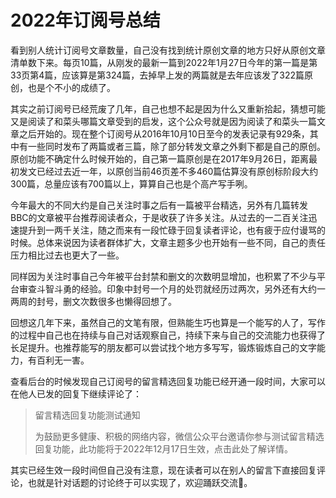 # 2022年订阅号总结


看到别人统计订阅号文章数量，自己没有找到统计原创文章的地方只好从原创文章清单数下来。每页10篇，从刚发的最新一篇到2022年1月27日今年的第一篇是第33页第4篇，应该算是第324篇，去掉早上发的两篇就是去年应该发了322篇原创，也是个不小的成绩了。

其实之前订阅号已经荒废了几年，自己也想不起是因为什么又重新拾起，猜想可能又是阅读了和菜头哪篇文章受到的启发，这个公众号就是因为阅读了和菜头一篇文章之后开始的。现在整个订阅号从2016年10月10日至今的发表记录有929条，其中有一些同时发布了两篇或者三篇，除了部分转发文章之外剩下都是自己的原创。原创功能不确定什么时候开始的，自己第一篇原创是在2017年9月26日，距离最初发文已经过去近一年，以原创当前46页差不多460篇估算没有原创标阶段大约300篇，总量应该有700篇以上，算算自己也是个高产写手咧。

今年最大的不同大约是自己关注时事之后有一篇被平台精选，另外有几篇转发BBC的文章被平台推荐阅读者众，于是收获了许多关注。从过去的一二百关注迅速提升到一两千关注，随之而来有一段忙碌于回复读者评论，也有疲于应付谩骂的时候。总体来说因为读者群体扩大，文章主题多少也开始有一些不同，自己的责任压力相比过去也更大了一些。

同样因为关注时事自己今年被平台封禁和删文的次数明显增加，也积累了不少与平台审查斗智斗勇的经验。印象中封号一个月的处罚就经历过两次，另外还有大约一两周的封号，删文次数很多也懒得回想了。

回想这几年下来，虽然自己的文笔有限，但熟能生巧也算是一个能写的人了，写作的过程中自己也在持续与自己对话观察自己，持续下来与自己的交流能力也获得了长足提升。也推荐能写的朋友都可以尝试找个地方多写写，锻炼锻炼自己的文字能力，有百利无一害。

查看后台的时候发现自己订阅号的留言精选回复功能已经开通一段时间，大家可以在他人已发的回复下继续评论了：

> 留言精选回复功能测试通知
>
> 为鼓励更多健康、积极的网络内容，微信公众平台邀请你参与测试留言精选回复功能，此功能将于2022年12月17日生效，点击此处了解详情。

其实已经生效一段时间但自己没有注意，现在读者可以在别人的留言下直接回复评论，也就是针对话题的讨论终于可以实现了，欢迎踊跃交流👏。

